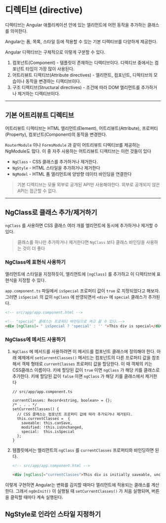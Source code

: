 # 디렉티브 (directive)



디렉티브는 Angular 애플리케이션 안에 있는 엘리먼트에 어떤 동작을 추가하는 클래스를 의미한다.

Angular는 폼, 목록, 스타일 등에 적용할 수 있는 기본 디렉티브를 다양하게 제공한다.

Angular 디렉티브는 구체적으로 이렇게 구분할 수 있다.

1. 컴포넌트(Component) - 템플릿이 존재하는 디렉티브이다. 디렉티브 중에서는 컴포넌트 타입이 가장 많이 사용된다.
2. 어트리뷰트 디렉티브(Attribute directives) - 엘리먼트, 컴포넌트, 디렉티브의 모습이나 동작을 변경하는 디렉티브이다.
3. 구조 디렉티브(Structural directives) - 조건에 따라 DOM 엘리먼트를 추가하거나 제거하는 디렉티브이다.

------

## 기본 어트리뷰트 디렉티브

어트리뷰트 디렉티브는 HTML 엘리먼트(Element), 어트리뷰트(Attribute), 프로퍼티(Property), 컴포넌트(Component)의 동작을 변경한다.

`RouterModule` 이나 `FormsModule` 과 같이 어트리뷰트 디렉티브를 제공하는 NgModule도 많다. 이 중 자주 사용하는 어트리뷰트 디렉티브는 이런 것들이 있다

- `NgClass` - CSS 클래스를 추가하거나 제거한다.
- `NgStyle` - HTML 스타일을 추가하거나 제거한다
- `NgModel` - HTML 폼 엘리먼트에 양방향 데이터 바인딩을 연결한다

> 기본 디렉티브는 모듈 외부로 공개된 API만 사용해야한다. 외부로 공개되지 않은 API는 접근할 수 없다.

------

## NgClass로 클래스 추가/제거하기

`ngClass` 를 사용하면 CSS 클래스 여러 개를 엘리먼트에 동시에 추가하거나 제거할 수 있다.

> 클래스를 하나만 추가하거나 제거한다면 `NgClass` 보다 클래스 바인딩을 사용하는 것이 더 좋다

### NgClass에 표현식 사용하기

엘리먼트에 스타일을 지정하듯이, 엘리먼트에 `[ngClass]` 를 추가하고 이 디렉티브에 표현식을 지정할 수 있다.

`app.component.ts` 파일에서 `isSpecial` 프로퍼티 값이 `true` 로 지정되었다고 해보자. 그러면 `isSpecial` 의 값이 `ngClass` 에 반영되면서 `<div>` 에 `special` 클래스가 추가된다.

```html
<!-- src/app/app.component.html -->

<!-- "special" 클래스는 프로퍼티 바인딩으로 켜고 끌 수 있다.-->
<div [ngClass]= " isSpecial ? 'special' : '' ">This div is special</div>
```

### NgClass에 메서드 사용하기

1. `NgClass` 에 메서드를 사용하려면 이 메서드를 컴포넌트 클래스에 정의해야 한다. 아래 예제에서 `setCurrentClasses()` 메서드는 컴포넌트의 다른 프로퍼티 값을 참조해서 객체 형태로 `currentClasses` 프로퍼티 값을 할당한다. 이 때 객체의 키는 CSS클래스 이름이다. 키에 할당된 값이 `true` 이면 `ngClass` 가 해당 키를 클래스로 추가한다. 키에 할당된 값이 `false` 이면 `ngClass` 가 해당 키를 클래스에서 제거한다

   ```tsx
   // src/app/app.component.ts
   
   currentClasses: Record<string, boolean> = {};
   /* . . . */
   setCurrentClasses() {
     // CSS 클래스는 컴포넌트 프로퍼티 값에 따라 추가되거나 제거된다.
     this.currentClasses =  {
       saveable: this.canSave,
       modified: !this.isUnchanged,
       special:  this.isSpecial
     };
   }
   ```

2. 템플릿에서는 엘리먼트의 `ngClass` 를 `currentClasses` 프로퍼티와 바인딩하면 된다.

   ```html
   <!-- src/app/app.component.html -->
   
   <div [ngClass]="currentClasses">This div is initially saveable, unchanged, and special</div>
   ```

이렇게 구현하면 Angular는 변화를 감지할 때마다 엘리먼트에 적용되는 클래스를 계산한다. 그래서 `ngOnInit()` 이 실행될 때 `setCurrentClasses()` 가 처음 실행되며, 버튼을 클릭할 때마다 계속 실행된다.

## NgStyle로 인라인 스타일 지정하기